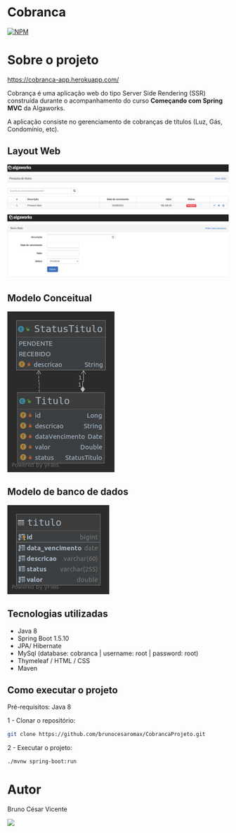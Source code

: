 # Cobranca
[![NPM](https://img.shields.io/npm/l/express)](https://github.com/brunocesaromax/CobrancaProjeto/blob/master/LICENSE)


# Sobre o projeto

https://cobranca-app.herokuapp.com/

Cobrança é uma aplicação web do tipo Server Side Rendering (SSR) construída durante o acompanhamento do curso __Começando com Spring MVC__ da Algaworks.

A aplicação consiste no gerenciamento de cobranças de títulos (Luz, Gás, Condomínio, etc).

## Layout Web

![Img 1](https://github.com/brunocesaromax/CobrancaProjeto/blob/master/src/main/resources/static/images/img1.png)
![Img 2](https://github.com/brunocesaromax/CobrancaProjeto/blob/master/src/main/resources/static/images/img2.png)

## Modelo Conceitual

![Modelo Conceitual](https://github.com/brunocesaromax/CobrancaProjeto/blob/master/src/main/resources/static/images/class-diagram.png)

## Modelo de banco de dados

![Modelo bd](https://github.com/brunocesaromax/CobrancaProjeto/blob/master/src/main/resources/static/images/entity-diagram.png)

## Tecnologias utilizadas

- Java 8
- Spring Boot 1.5.10
- JPA/ Hibernate
- MySql (database: cobranca | username: root  | password: root)
- Thymeleaf / HTML / CSS
- Maven 

## Como executar o projeto

Pré-requisitos: Java 8

  1 - Clonar o repositório: 
  
  ```bash 
  git clone https://github.com/brunocesaromax/CobrancaProjeto.git
  ```
  
  2 - Executar o projeto:
  
  
  ```bash 
  ./mvnw spring-boot:run
  ```
  
# Autor

Bruno César Vicente

 <a href="https://www.linkedin.com/in/bruno-cesar-vicente" target="_blank"><img src="https://img.shields.io/badge/-LinkedIn-%230077B5?style=for-the-badge&logo=linkedin&logoColor=white" target="_blank"></a> 
